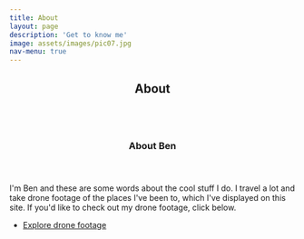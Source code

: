 ```yaml
---
title: About
layout: page
description: 'Get to know me'
image: assets/images/pic07.jpg
nav-menu: true
---
```


<!-- Main -->
<div id="main" class="alt">

<!-- One -->
<section id="one">
	<div class="inner">
		<header class="major">
			<h1>About</h1>
		</header>
	</div>
</section>

<!-- Two -->
<section id="two" class="spotlights">
	<section>
		<a href="/drone" class="image">
			<img src="{% link /assets/drone/DJI_0356.jpg %}" alt="" data-position="center center" />
		</a>
		<div class="content">
			<div class="inner">
				<header class="major">
					<h3>About Ben</h3>
				</header>
				<p>I'm Ben and these are some words about the cool stuff I do. I travel a lot and take drone footage of the places I've been to, which I've displayed on this site. If you'd like to check out my drone footage, click below.</p>
				<ul class="actions">
					<li><a href="/drone" class="button">Explore drone footage</a></li>
				</ul>
			</div>
		</div>
	</section>
</section>
</div>
